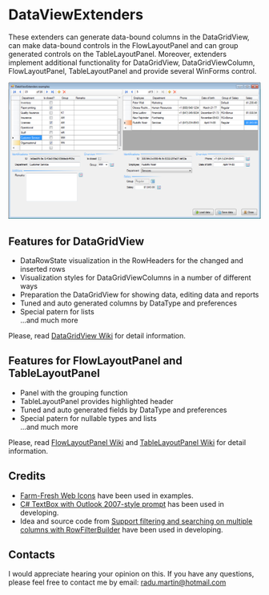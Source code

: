 # DataViewExtenders

These extenders can generate data-bound columns in the DataGridView, can make data-bound controls in the FlowLayoutPanel and can group generated controls on the TableLayoutPanel. Moreover, extenders implement additional functionality for DataGridView, DataGridViewColumn, FlowLayoutPanel, TableLayoutPanel and provide several WinForms control.

![Early preview](Media/img_01.png)

## Features for DataGridView

- DataRowState visualization in the RowHeaders for the changed and inserted rows
- Visualization styles for DataGridViewColumns in a number of different ways
- Preparation the DataGridView for showing data, editing data and reports
- Tuned and auto generated columns by DataType and preferences
- Special patern for lists  
...and much more

Please, read [DataGridView Wiki](../../wiki/DataGridView) for detail information.

## Features for FlowLayoutPanel and TableLayoutPanel

- Panel with the grouping function
- TableLayoutPanel provides highlighted header
- Tuned and auto generated fields by DataType and preferences
- Special patern for nullable types and lists  
...and much more

Please, read [FlowLayoutPanel Wiki](../../wiki/FlowLayoutPanel) and [TableLayoutPanel Wiki](../../wiki/TableLayoutPanel) for detail information.

## Credits

- [Farm-Fresh Web Icons](http://www.fatcow.com/free-icons) have been used in examples.
- [C# TextBox with Outlook 2007-style prompt](https://www.codeproject.com/Articles/15954/C-TextBox-with-Outlook-style-prompt) has been used in developing.
- Idea and source code from [Support filtering and searching on multiple columns with RowFilterBuilder](https://www.codeproject.com/Articles/14640/Support-filtering-and-searching-on-multiple-column) have been used in developing.

## Contacts

I would appreciate hearing your opinion on this. If you have any questions, please feel free to contact me by email: [radu.martin@hotmail.com](mailto://radu.martin@hotmail.com)
